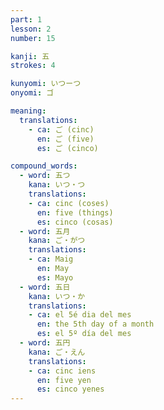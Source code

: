 ```yaml
---
part: 1
lesson: 2
number: 15

kanji: 五
strokes: 4

kunyomi: いつーつ
onyomi: ゴ

meaning:
  translations:
    - ca: ご (cinc)
      en: ご (five)
      es: ご (cinco)

compound_words:
  - word: 五つ
    kana: いつ・つ
    translations:
    - ca: cinc (coses)
      en: five (things)
      es: cinco (cosas)
  - word: 五月
    kana: ご・がつ
    translations:
    - ca: Maig
      en: May
      es: Mayo
  - word: 五日
    kana: いつ・か
    translations:
    - ca: el 5é dia del mes
      en: the 5th day of a month
      es: el 5º día del mes
  - word: 五円
    kana: ご・えん
    translations:
    - ca: cinc iens
      en: five yen
      es: cinco yenes
---
```

